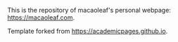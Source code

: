 This is the repository of macaoleaf's personal webpage: https://macaoleaf.com.  

Template forked from https://academicpages.github.io.

